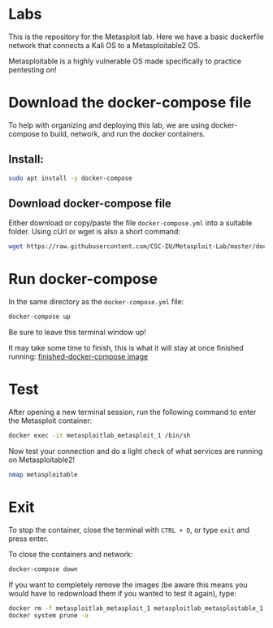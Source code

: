# Labs 

This is the repository for the Metasploit lab. Here we have a basic dockerfile network that connects a Kali OS to a Metasploitable2 OS. 
   
Metasploitable is a highly vulnerable OS made specifically to practice pentesting on!

# Download the docker-compose file
To help with organizing and deploying this lab, we are using docker-compose to build, network, and run the docker containers.

## Install:
```bash
sudo apt install -y docker-compose
```
## Download docker-compose file
Either download or copy/paste the file `docker-compose.yml` into a suitable folder.
Using cUrl or wget is also a short command:
```bash
wget https://raw.githubusercontent.com/CSC-IU/Metasploit-Lab/master/docker-compose.yml
```

# Run docker-compose
In the same directory as the `docker-compose.yml` file:
```bash
docker-compose up
```
Be sure to leave this terminal window up! 

It may take some time to finish, this is what it will stay at once finished running:
[finished-docker-compose image](docs/finished-docker-compose.png)

# Test
After opening a new terminal session, run the following command to enter the Metasploit container:
```bash
docker exec -it metasploitlab_metasploit_1 /bin/sh
```

Now test your connection and do a light check of what services are running on Metasploitable2!
```bash
nmap metasploitable
```

# Exit

To stop the container, close the terminal with `CTRL + D`, or type `exit` and press enter.

To close the containers and network:
```bash
docker-compose down
```

If you want to completely remove the images (be aware this means you would have to redownload them if you wanted to test it again), type:
```bash
docker rm -f metasploitlab_metasploit_1 metasploitlab_metasploitable_1
docker system prune -a
```
